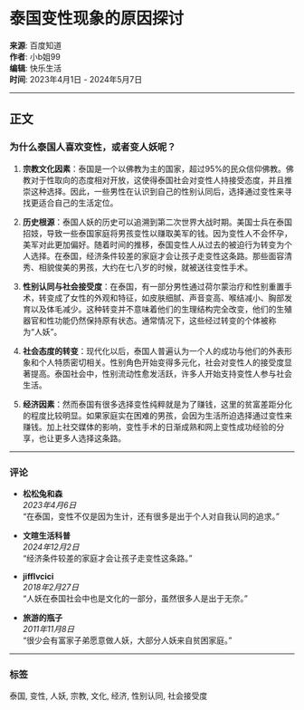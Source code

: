 # 泰国变性现象的原因探讨

**来源**: 百度知道  
**作者**: 小b姐99  
**编辑**: 快乐生活  
**时间**: 2023年4月1日 - 2024年5月7日

---

## 正文

### 为什么泰国人喜欢变性，或者变人妖呢？

1. **宗教文化因素**：泰国是一个以佛教为主的国家，超过95%的民众信仰佛教。佛教对于性取向的态度相对开放，这使得泰国社会对变性人持接受态度，并且推崇这种选择。因此，一些男性在认识到自己的性别认同后，选择通过变性来寻找更适合自己的生活定位。

2. **历史根源**：泰国人妖的历史可以追溯到第二次世界大战时期。美国士兵在泰国招妓，导致一些泰国家庭将男孩变性以赚取美军的钱。因为变性人不会怀孕，美军对此更加偏好。随着时间的推移，泰国变性人从过去的被迫行为转变为个人选择。在泰国，经济条件较差的家庭才会让孩子走变性这条路。那些面容清秀、相貌俊美的男孩，大约在七八岁的时候，就被送往变性手术。 

3. **性别认同与社会接受度**：在泰国，有一部分男性通过荷尔蒙治疗和性别重置手术，转变成了女性的外观和特征，如皮肤细腻、声音变高、喉结减小、胸部发育以及体毛减少。这种转变并不意味着他们的生理结构完全改变，他们的生殖器官和性功能仍然保持原有状态。通常情况下，这些经过转变的个体被称为“人妖”。

4. **社会态度的转变**：现代化以后，泰国人普遍认为一个人的成功与他们的外表形象和个人特质密切相关。性别角色开始变得多元化，社会对变性人的接受度显著提高。泰国社会中，性别流动性愈发活跃，许多人开始支持变性人参与社会生活。

5. **经济因素**：然而泰国有很多选择变性纯粹就是为了赚钱，这里的贫富差距分化的程度比较明显。如果家庭实在困难的男孩，会因为生活所迫选择通过变性来赚钱。加上社交媒体的影响，变性手术的日渐成熟和网上变性成功经验的分享，也让更多人选择这条路。

---

### 评论

- **松松兔和森**  
  *2023年4月6日*  
  “在泰国，变性不仅是因为生计，还有很多是出于个人对自我认同的追求。”

- **文暄生活科普**  
  *2024年12月2日*  
  “经济条件较差的家庭才会让孩子走变性这条路。”

- **jifflvcici**  
  *2018年2月27日*  
  “人妖在泰国社会中也是文化的一部分，虽然很多人是出于无奈。”

- **旅游的瓶子**  
  *2011年11月8日*  
  “很少会有富家子弟愿意做人妖，大部分人妖来自贫困家庭。”

---

### 标签

泰国, 变性, 人妖, 宗教, 文化, 经济, 性别认同, 社会接受度